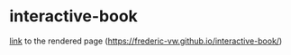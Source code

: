 # interactive-book
[link](https://frederic-vw.github.io/interactive-book/) to the rendered page (https://frederic-vw.github.io/interactive-book/)
